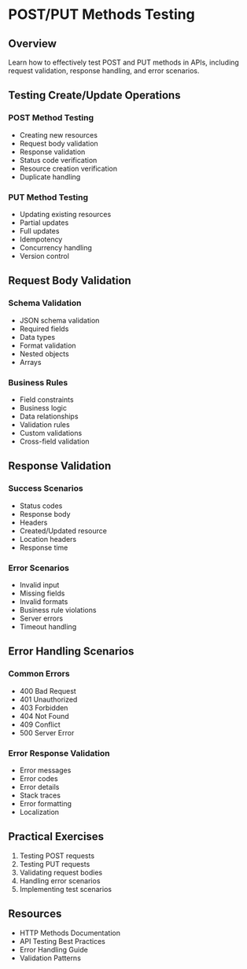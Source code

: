 # POST/PUT Methods Testing

## Overview

Learn how to effectively test POST and PUT methods in APIs, including request validation, response handling, and error scenarios.

## Testing Create/Update Operations

### POST Method Testing

- Creating new resources
- Request body validation
- Response validation
- Status code verification
- Resource creation verification
- Duplicate handling

### PUT Method Testing

- Updating existing resources
- Partial updates
- Full updates
- Idempotency
- Concurrency handling
- Version control

## Request Body Validation

### Schema Validation

- JSON schema validation
- Required fields
- Data types
- Format validation
- Nested objects
- Arrays

### Business Rules

- Field constraints
- Business logic
- Data relationships
- Validation rules
- Custom validations
- Cross-field validation

## Response Validation

### Success Scenarios

- Status codes
- Response body
- Headers
- Created/Updated resource
- Location headers
- Response time

### Error Scenarios

- Invalid input
- Missing fields
- Invalid formats
- Business rule violations
- Server errors
- Timeout handling

## Error Handling Scenarios

### Common Errors

- 400 Bad Request
- 401 Unauthorized
- 403 Forbidden
- 404 Not Found
- 409 Conflict
- 500 Server Error

### Error Response Validation

- Error messages
- Error codes
- Error details
- Stack traces
- Error formatting
- Localization

## Practical Exercises

1. Testing POST requests
2. Testing PUT requests
3. Validating request bodies
4. Handling error scenarios
5. Implementing test scenarios

## Resources

- HTTP Methods Documentation
- API Testing Best Practices
- Error Handling Guide
- Validation Patterns
